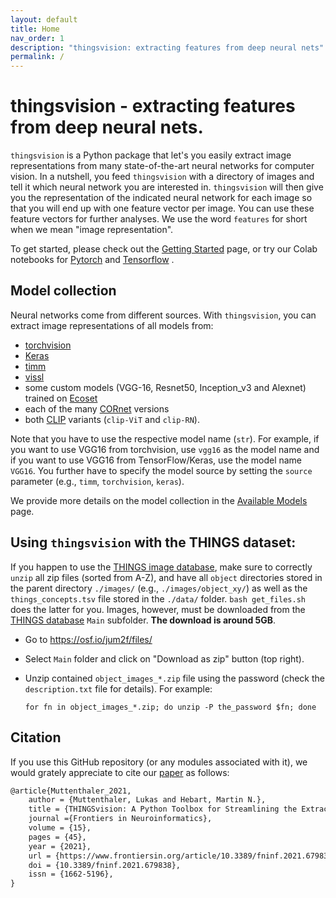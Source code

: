 ```yaml
---
layout: default
title: Home
nav_order: 1
description: "thingsvision: extracting features from deep neural nets"
permalink: /
---
```


# thingsvision - extracting features from deep neural nets.

`thingsvision` is a Python package that let's you easily extract image representations from many state-of-the-art neural networks for computer vision. In a nutshell, you feed `thingsvision` with a directory of images and tell it which neural network you are interested in. `thingsvision` will then give you the  representation of the indicated neural network for each image so that you will end up with one feature vector per image. You can use these feature vectors for further analyses. We use the word `features` for short when we mean "image representation".

To get started, please check out the [Getting Started](GettingStarted.md) page, or try our Colab notebooks for [Pytorch](https://colab.research.google.com/github/ViCCo-Group/thingsvision/blob/master/doc/pytorch.ipynb) and [Tensorflow](https://colab.research.google.com/github/ViCCo-Group/thingsvision/blob/master/doc/tensorflow.ipynb) .

## Model collection

Neural networks come from different sources. With `thingsvision`, you can extract image representations of all models from:
- [torchvision](https://pytorch.org/vision/0.8/models.html)
- [Keras](https://www.tensorflow.org/api_docs/python/tf/keras/applications)
- [timm](https://github.com/rwightman/pytorch-image-models)
- [vissl](https://github.com/facebookresearch/vissl)
- some custom models (VGG-16, Resnet50, Inception_v3 and Alexnet) trained on [Ecoset](https://www.pnas.org/doi/10.1073/pnas.2011417118)
- each of the many [CORnet](https://github.com/dicarlolab/CORnet) versions
- both [CLIP](https://github.com/openai/CLIP) variants (`clip-ViT` and `clip-RN`).<br> 

Note that you have to use the respective model name (`str`). For example, if you want to use VGG16 from torchvision, use `vgg16` as the model name and if you want to use VGG16 from TensorFlow/Keras, use the model name `VGG16`. You further have to specify the model source by setting the `source` parameter (e.g., `timm`, `torchvision`, `keras`).<br>

We provide more details on the model collection in the [Available Models](AvailableModels.md) page.

## Using `thingsvision` with the THINGS dataset:

If you happen to use the [THINGS image database](https://osf.io/jum2f/), make sure to correctly `unzip` all zip files (sorted from A-Z), and have all `object` directories stored in the parent directory `./images/` (e.g., `./images/object_xy/`) as well as the `things_concepts.tsv` file stored in the `./data/` folder. `bash get_files.sh` does the latter for you. Images, however, must be downloaded from the [THINGS database](https://osf.io/jum2f/) `Main` subfolder.  **The download is around 5GB**.

   - Go to <https://osf.io/jum2f/files/>
   - Select `Main` folder and click on "Download as zip" button (top right).
   - Unzip contained `object_images_*.zip` file using the password (check the `description.txt` file for details). For example:

        ``` {.bash}
        for fn in object_images_*.zip; do unzip -P the_password $fn; done
        ```

## Citation

If you use this GitHub repository (or any modules associated with it), we would grately appreciate to cite our [paper](https://www.frontiersin.org/articles/10.3389/fninf.2021.679838/full) as follows:

```latex
@article{Muttenthaler_2021,
	author = {Muttenthaler, Lukas and Hebart, Martin N.},
	title = {THINGSvision: A Python Toolbox for Streamlining the Extraction of Activations From Deep Neural Networks},
	journal ={Frontiers in Neuroinformatics},
	volume = {15},
	pages = {45},
	year = {2021},
	url = {https://www.frontiersin.org/article/10.3389/fninf.2021.679838},
	doi = {10.3389/fninf.2021.679838},
	issn = {1662-5196},
}
```

